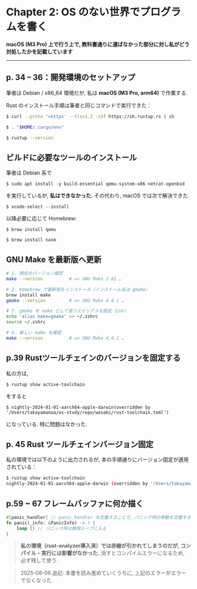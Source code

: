 # Chapter 2: OS のない世界でプログラムを書く 
**macOS (M3 Pro) 上で行う上で, 教科書通りに運ばなかった部分に対し私がどう対処したかを記載しています**

---

## p. 34 – 36：開発環境のセットアップ

筆者は Debian / x86_64 環境だが, 私は **macOS (M3 Pro, arm64)** で作業する.

Rust のインストール手順は筆者と同じコマンドで実行できた：

```bash
$ curl --proto '=https' --tlsv1.2 -sSf https://sh.rustup.rs | sh

$ . "$HOME/.cargo/env"

$ rustup --version
```

## ビルドに必要なツールのインストール
筆者は Debian 系で

`$ sudo apt install -y build-essential qemu-system-x86 netcat-openbsd`

を実行しているが, **私はできなかった.** その代わり, macOS では次で解決できた.

`$ xcode-select --install`

以降必要に応じて Homebrew:

`$ brew install qemu`   

`$ brew install nasm`       

## GNU Make を最新版へ更新

```bash
# 1. 現在のバージョン確認
make --version          # => GNU Make 3.81 …

# 2. Homebrew で最新版をインストール（インストール名は gmake）
brew install make
gmake --version         # => GNU Make 4.4.1 …

# 3. gmake を make として使うエイリアスを設定（zsh）
echo 'alias make=gmake' >> ~/.zshrc
source ~/.zshrc

# 4. 新しい make を確認
make --version          # => GNU Make 4.4.1 …
```

## p.39 Rustツールチェインのバージョンを固定する

私の方は,

`$ rustup show active-toolchain`

をすると

`$ nightly-2024-01-01-aarch64-apple-darwin(overridden by '/Users/takayamanoa/os-study/repo/wasabi/rust-toolchain.toml')`

になっている. 特に問題はなかった.

## p. 45 Rust ツールチェインバージョン固定

私の環境では以下のように出力されるが, 本の手順通りにバージョン固定が適用されている：

```bash
$ rustup show active-toolchain
nightly-2024-01-01-aarch64-apple-darwin (overridden by '/Users/takayamanoa/os-study/repo/wasabi/rust-toolchain.toml')
```

## p.59 \~ 67 フレームバッファに何か描く

```rust
#[panic_handler] // panic_handler を定義することで、パニック時の挙動を定義する
fn panic(_info: &PanicInfo) -> ! {
    loop {} // パニック時は無限ループに入る
}
```

> **私の環境（rust-analyzer導入済）では赤線が引かれてしまうのだが, コンパイル・実行には影響がなかった.**
> 消すとコンパイルエラーになるため, 必ず残して使う.

> 2025-08-08 追記: 本書を読み進めていくうちに, 上記のエラーがエラーでなくなった.